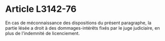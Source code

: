 # Article L3142-76

En cas de méconnaissance des dispositions du présent paragraphe, la partie lésée a droit à des dommages-intérêts fixés par le juge judiciaire, en plus de l'indemnité de licenciement.